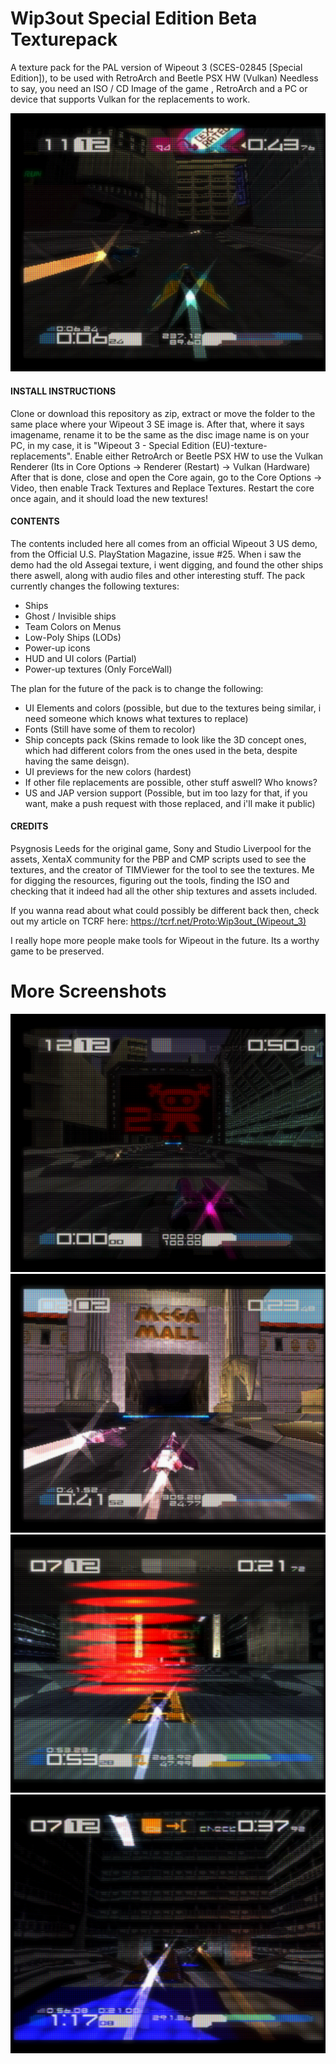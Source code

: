 # Wip3out Special Edition Beta Texturepack
  A texture pack for the PAL version of Wipeout 3 (SCES-02845 [Special Edition]), to be used with RetroArch and Beetle PSX HW (Vulkan)
  Needless to say, you need an ISO / CD Image of the game , RetroArch and a PC or device that supports Vulkan for the replacements to work.
  
  ![Alt text](https://github.com/Matsilagi/WO3-Beta-Texturepack/blob/main/sshot2.png?raw=true "Feisar and Assegai")
  
#### INSTALL INSTRUCTIONS
  Clone or download this repository as zip, extract or move the folder to the same place where your Wipeout 3 SE image is.
  After that, where it says imagename, rename it to be the same as the disc image name is on your PC, in my case, it is "Wipeout 3 - Special Edition (EU)-texture-replacements".
  Enable either RetroArch or Beetle PSX HW to use the Vulkan Renderer (Its in Core Options -> Renderer (Restart) -> Vulkan (Hardware)
  After that is done, close and open the Core again, go to the Core Options -> Video, then enable Track Textures and Replace Textures.
  Restart the core once again, and it should load the new textures!

#### CONTENTS
 The contents included here all comes from an official Wipeout 3 US demo, from the Official U.S. PlayStation Magazine, issue #25. When i saw the demo had the old Assegai texture, i went digging, and found the other ships there aswell, along with audio files and other interesting stuff.
 The pack currently changes the following textures:
 - Ships
 - Ghost / Invisible ships
 - Team Colors on Menus
 - Low-Poly Ships (LODs)
 - Power-up icons
 - HUD and UI colors (Partial)
 - Power-up textures (Only ForceWall)
 
 The plan for the future of the pack is to change the following:
 - UI Elements and colors (possible, but due to the textures being similar, i need someone which knows what textures to replace)
 - Fonts (Still have some of them to recolor)
 - Ship concepts pack (Skins remade to look like the 3D concept ones, which had different colors from the ones used in the beta, despite having the same deisgn).
 - UI previews for the new colors (hardest)
 - If other file replacements are possible, other stuff aswell? Who knows?
 - US and JAP version support (Possible, but im too lazy for that, if you want, make a push request with those replaced, and i'll make it public)
	 
#### CREDITS

 Psygnosis Leeds for the original game, Sony and Studio Liverpool for the assets, XentaX community for the PBP and CMP scripts used to see the textures, and the creator of TIMViewer for the tool to see the textures.
 Me for digging the resources, figuring out the tools, finding the ISO and checking that it indeed had all the other ship textures and assets included.
 
 If you wanna read about what could possibly be different back then, check out my article on TCRF here: https://tcrf.net/Proto:Wip3out_(Wipeout_3)
 
 I really hope more people make tools for Wipeout in the future. Its a worthy game to be preserved.
 
 # More Screenshots
 ![Alt text](https://github.com/Matsilagi/WO3-Beta-Texturepack/blob/main/sshot1.png?raw=true "Qirex")
 ![Alt text](https://github.com/Matsilagi/WO3-Beta-Texturepack/blob/main/sshot3.png?raw=true "Icaras & Ghost Icaras")
 ![Alt text](https://github.com/Matsilagi/WO3-Beta-Texturepack/blob/main/sshot4.png?raw=true "Forcewall Texture")
 ![Alt text](https://github.com/Matsilagi/WO3-Beta-Texturepack/blob/main/sshot5.png?raw=true "Forcewall HUD Icon")
